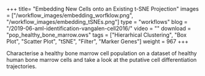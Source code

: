 +++
title= "Embedding New Cells onto an Existing t-SNE Projection"
images =  ["/workflow_images/embedding_worfklow.png", "/workflow_images/embedding_tSNEs.png"]
type = "workflows"
blog =  "/2019-06-aml-identification-vangalen-cell2016/"
video = ""
download = "pop_healthy_bone_marrow.ows"
tags = ["Hierarhical  Clustering", "Box Plot", "Scatter Plot", "tSNE", "Filter", "Marker Genes"]
weight = 967
+++

Characterise a healthy bone marrow cell population on a dataset of healthy human bone marrow cells and take a look at the putative cell differentiation trajectories.